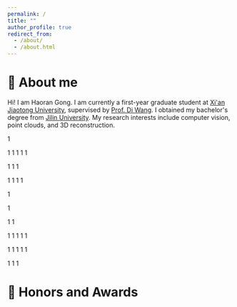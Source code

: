 ```yaml
---
permalink: /
title: ""
author_profile: true
redirect_from: 
  - /about/
  - /about.html
---
```


:mag_right: About me
======
Hi! I am Haoran Gong. I am currently a first-year graduate student at [Xi'an Jiaotong University](https://www.xjtu.edu.cn/), supervised by [Prof. Di Wang](https://gr.xjtu.edu.cn/en/web/diwang). I obtained my bachelor's degree from [Jilin University](https://www.jlu.edu.cn/). My research interests include computer vision, point clouds, and 3D reconstruction.

1

1
1
1
1
1

1
1
1

1
1
1
1


1

1




1
1

1
1
1
1
1

1
1
1
1
1

1
1
1





:tada: Honors and Awards
======
